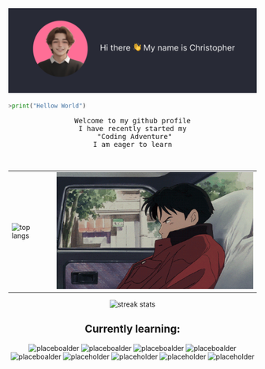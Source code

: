 <img src="assets/start.png">
<br>

```python
>print("Hellow World")
```

<pre align="center">
Welcome to my github profile
I have recently started my
 "Coding Adventure"
I am eager to learn
</pre>
<br>
<table align="center" >
  <tr>
    <td>
      <img src="https://kucielstats.vercel.app/api/top-langs/?username=KucielKrzysztof&layout=compact&theme=dracula" alt="top langs" style="width: 400px;">
    </td>
    <td>
      <img src="assets/car.gif" style="width: 400px;">
    </td>
  </tr>
</table>

<p align="center">
<img src="https://streak-stats.demolab.com/?user=KucielKrzysztof&theme=dracula" alt="streak stats">
</p>

<!-- # test test
aaaa
## test test -->
<h2 align="center">Currently learning:</h2>
<p align="center">
<img src="https://img.shields.io/badge/html-%23ff6e96?style=for-the-badge&logo=html5&logoColor=%23282a36" alt="placeboalder">
<img src="https://img.shields.io/badge/css-%23ff6e96?style=for-the-badge&logo=css3&logoColor=%23282a36" alt="placeboalder"> 
<img src="https://img.shields.io/badge/vue.js-%23ff6e96?style=for-the-badge&logo=vue.js&logoColor=%23282a36" alt="placeboalder">
<img src="https://img.shields.io/badge/javascript-%23ff6e96?style=for-the-badge&logo=javascript&logoColor=%23282a36" alt="placeboalder">
<img src="https://img.shields.io/badge/django-%23ff6e96?style=for-the-badge&logo=django&logoColor=%23282a36" alt="placeboalder">
<img src="https://img.shields.io/badge/postgresql-%23ff6e96?style=for-the-badge&logo=postgresql&logoColor=%23282a36
" alt="placeholder">
<img src="https://img.shields.io/badge/docker-%23ff6e96?style=for-the-badge&logo=docker&logoColor=%23282a36
" alt="placeholder">
<img src="https://img.shields.io/badge/figma-%23ff6e96?style=for-the-badge&logo=figma&logoColor=%23282a36
" alt="placeholder">
<img src="https://img.shields.io/badge/Sass-%23ff6e96?style=for-the-badge&logo=Sass&logoColor=%23282a36
" alt="placeholder">
</p>
